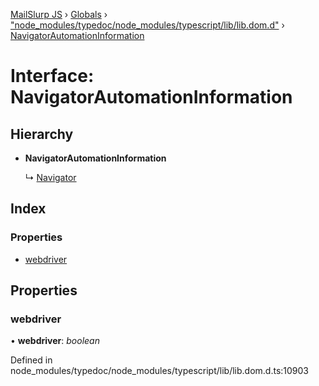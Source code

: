 [MailSlurp JS](../README.md) › [Globals](../globals.md) › ["node_modules/typedoc/node_modules/typescript/lib/lib.dom.d"](../modules/_node_modules_typedoc_node_modules_typescript_lib_lib_dom_d_.md) › [NavigatorAutomationInformation](_node_modules_typedoc_node_modules_typescript_lib_lib_dom_d_.navigatorautomationinformation.md)

# Interface: NavigatorAutomationInformation

## Hierarchy

* **NavigatorAutomationInformation**

  ↳ [Navigator](_node_modules_typedoc_node_modules_typescript_lib_lib_dom_d_.navigator.md)

## Index

### Properties

* [webdriver](_node_modules_typedoc_node_modules_typescript_lib_lib_dom_d_.navigatorautomationinformation.md#webdriver)

## Properties

###  webdriver

• **webdriver**: *boolean*

Defined in node_modules/typedoc/node_modules/typescript/lib/lib.dom.d.ts:10903

